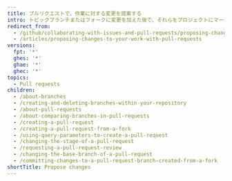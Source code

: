 ```yaml
---
title: プルリクエストで、作業に対する変更を提案する
intro: トピックブランチまたはフォークに変更を加えた後で、それらをプロジェクトにマージする前に、プルリクエストをオープンしてコラボレーターまたはリポジトリ管理者に変更のレビューを依頼することができます。
redirect_from:
  - /github/collaborating-with-issues-and-pull-requests/proposing-changes-to-your-work-with-pull-requests/
  - /articles/proposing-changes-to-your-work-with-pull-requests
versions:
  fpt: '*'
  ghes: '*'
  ghae: '*'
  ghec: '*'
topics:
  - Pull requests
children:
  - /about-branches
  - /creating-and-deleting-branches-within-your-repository
  - /about-pull-requests
  - /about-comparing-branches-in-pull-requests
  - /creating-a-pull-request
  - /creating-a-pull-request-from-a-fork
  - /using-query-parameters-to-create-a-pull-request
  - /changing-the-stage-of-a-pull-request
  - /requesting-a-pull-request-review
  - /changing-the-base-branch-of-a-pull-request
  - /committing-changes-to-a-pull-request-branch-created-from-a-fork
shortTitle: Propose changes
---
```


